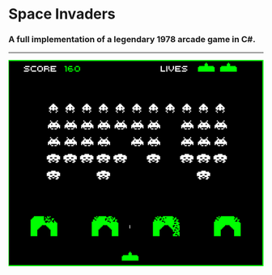# Space Invaders
### A full implementation of a legendary 1978 arcade game in C#.
---
![](/AlienInvaders/Assets/image.png)
